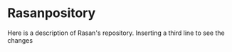 # Rasanpository
Here is a description of Rasan's repository.
Inserting a third line to see the changes
